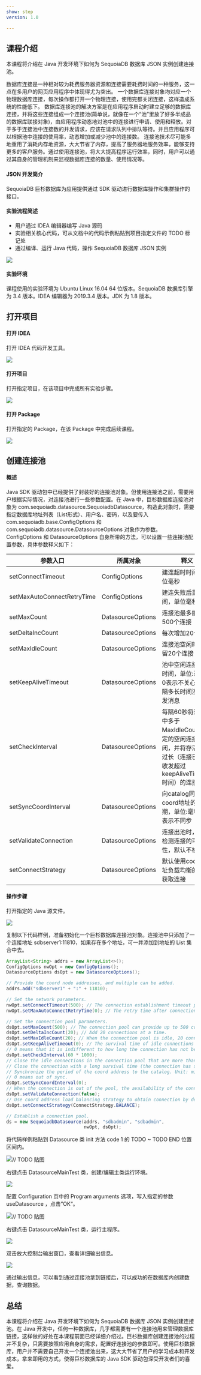 ```yaml
---
show: step
version: 1.0

---
```


## 课程介绍

本课程将介绍在 Java 开发环境下如何为 SequoiaDB 数据库 JSON 实例创建连接池。

数据库连接是一种相对较为耗费服务器资源和连接需要耗费时间的一种服务，这一点在多用户的网页应用程序中体现得尤为突出。 一个数据库连接对象均对应一个物理数据库连接，每次操作都打开一个物理连接，使用完都关闭连接，这样造成系统的性能低下。 数据库连接池的解决方案是在应用程序启动时建立足够的数据库连接，并将这些连接组成一个连接池(简单说，就像在一个“池”里放了好多半成品的数据库联接对象)，由应用程序动态地对池中的连接进行申请、使用和释放。对于多于连接池中连接数的并发请求，应该在请求队列中排队等待。并且应用程序可以根据池中连接的使用率，动态增加或减少池中的连接数。 连接池技术尽可能多地重用了消耗内存地资源，大大节省了内存，提高了服务器地服务效率，能够支持更多的客户服务。通过使用连接池，将大大提高程序运行效率，同时，用户可以通过其自身的管理机制来监视数据库连接的数量、使用情况等。

#### JSON 开发简介

SequoiaDB 巨杉数据库为应用提供通过 SDK 驱动进行数据库操作和集群操作的接口。

#### 实验流程简述

- 用户通过 IDEA 编辑器编写 Java 源码
- 实验相关核心代码，可从文档中的代码示例粘贴到项目指定文件的 TODO 标记处
- 通过编译、运行 Java 代码，操作 SequoiaDB 数据库 JSON 实例

![](https://doc.shiyanlou.com/courses/1736/1207281/7b1731fc121e3b460dcd9841eb0218a6-0)

#### 实验环境

课程使用的实验环境为 Ubuntu Linux 16.04 64 位版本。SequoiaDB 数据库引擎为 3.4 版本。IDEA 编辑器为 2019.3.4 版本。JDK 为 1.8 版本。

## 打开项目

#### 打开 IDEA

打开 IDEA 代码开发工具。

![](https://doc.shiyanlou.com/courses/1736/1207281/06650396616c742995bb63fcf933fac5-0)

#### 打开项目

打开指定项目，在该项目中完成所有实验步骤。

![](https://doc.shiyanlou.com/courses/1736/1207281/9f17386c8098e8f4e46634f208fcd36b-0)

#### 打开 Package

打开指定的 Package，在该 Package 中完成后续课程。

![](https://doc.shiyanlou.com/courses/1736/1207281/d960ca84f22a06f3ceaf4bb4f354a92e-0)

## 创建连接池

#### 概述

Java SDK 驱动包中已经提供了封装好的连接池对象。但使用连接池之前，需要用户根据实际情况，对连接池进行一些参数配置。在 Java 中，巨杉数据库连接池对象为 com.sequoiadb.datasource.SequoiadbDatasource，构造此对象时，需要指定数据库地址列表（List形式）、用户名、密码，以及要传入 com.sequoiadb.base.ConfigOptions 和 com.sequoiadb.datasource.DatasourceOptions 对象作为参数。ConfigOptions 和 DatasourceOptions  自身所带的方法，可以设置一些连接池配置参数，具体参数释义如下：

| 参数入口                   | 所属对象          | 释义                                                         |
| -------------------------- | ----------------- | ------------------------------------------------------------ |
| setConnectTimeout          | ConfigOptions     | 建连超时时间，单位毫秒                                       |
| setMaxAutoConnectRetryTime | ConfigOptions     | 建连失败后重试时间，单位毫秒                                 |
| setMaxCount                | DatasourceOptions | 连接池最多能提供500个连接                                    |
| setDeltaIncCount           | DatasourceOptions | 每次增加20个连接                                             |
| setMaxIdleCount            | DatasourceOptions | 连接池空闲时，保留20个连接                                   |
| setKeepAliveTimeout        | DatasourceOptions | 池中空闲连接存活时间，单位:毫秒，0表示不关心连接隔多长时间没有收发消息 |
| setCheckInterval           | DatasourceOptions | 每隔60秒将连接池中多于 MaxIdleCount限定的空闲连接关闭，并将存活时间过长（连接已停止收发超过keepAliveTimeout时间）的连接关闭 |
| setSyncCoordInterval       | DatasourceOptions | 向catalog同步coord地址的周期，单位:毫秒，0表示不同步         |
| setValidateConnection      | DatasourceOptions | 连接出池时，是否检测连接的可用性，默认不检测                 |
| setConnectStrategy         | DatasourceOptions | 默认使用coord地址负载均衡的策略获取连接                      |



#### 操作步骤

打开指定的 Java 源文件。

![](https://doc.shiyanlou.com/courses/1736/1207281/45a2db4bae85e8977debf4fa5c6c3737-0)

复制以下代码样例，准备初始化一个巨杉数据库连接池对象。连接池中只添加了一个连接地址 sdbserver1:11810，如果存在多个地址，可一并添加到地址的 List 集合中去。

```java
ArrayList<String> addrs = new ArrayList<>();
ConfigOptions nwOpt = new ConfigOptions();
DatasourceOptions dsOpt = new DatasourceOptions();

// Provide the coord node addresses, and multiple can be added.
addrs.add("sdbserver1" + ":" + 11810);

// Set the network parameters.
nwOpt.setConnectTimeout(500); // The connection establishment timeout period is 500ms
nwOpt.setMaxAutoConnectRetryTime(0); // The retry time after connection establishment fails is 0ms

// Set the connection pool parameters.
dsOpt.setMaxCount(500); // The connection pool can provide up to 500 connections.
dsOpt.setDeltaIncCount(20); // Add 20 connections at a time.
dsOpt.setMaxIdleCount(20); // When the connection pool is idle, 20 connections are reserved.
dsOpt.setKeepAliveTimeout(0); // The survival time of idle connections in the pool. Unit: ms.
// 0 means that it is indifferent to how long the connection has not been sent or received.
dsOpt.setCheckInterval(60 * 1000); 
// Close the idle connections in the connection pool that are more than MaxIdleCount limit every 60 seconds.
// Close the connection with a long survival time (the connection has stopped sending and receiving beyond the keepAliveTimeout time). 
// Synchronize the period of the coord address to the catalog. Unit: milliseconds.
// 0 means out of sync.
dsOpt.setSyncCoordInterval(0);
// When the connection is out of the pool, the availability of the connection is checked. The default is non-detection.
dsOpt.setValidateConnection(false);
// Use coord address load balancing strategy to obtain connection by default.
dsOpt.setConnectStrategy(ConnectStrategy.BALANCE);

// Establish a connection pool.
ds = new SequoiadbDatasource(addrs, "sdbadmin", "sdbadmin",
                             nwOpt, dsOpt);
```

将代码样例粘贴到 Datasource 类 init 方法 code 1 的 TODO ~ TODO END 位置区间内。

![// TODO 贴图](https://doc.shiyanlou.com/courses/1736/1207281/e3afd4f19de2e53e1a8eb2fd874cf527-0)

右键点击 DatasourceMainTest 类，创建/编辑主类运行环境。

![](https://doc.shiyanlou.com/courses/1736/1207281/fb4ed0c0cca751b72ab62f896cd012d8-0)

配置 Configuration 页中的 Program arguments 选项，写入指定的参数 useDatasource ，点击”OK“。

![// TODO 贴图](https://doc.shiyanlou.com/courses/1736/1207281/805bf0f63297f518fc93408efe62fd2d-0) 

右键点击 DatasourceMainTest 类，运行主程序。

![](https://doc.shiyanlou.com/courses/1736/1207281/cd64be8425c7d5f6e4b50ddb5574986a-0)

双击放大控制台输出窗口，查看详细输出信息。

![](https://doc.shiyanlou.com/courses/1736/1207281/7d0a0f2fb56a94caa5fb60f5282d4856-0)

通过输出信息，可以看到通过连接池拿到链接后，可以成功的在数据库内创建数据，查询数据。

## 总结

本课程将介绍在 Java 开发环境下如何为 SequoiaDB 数据库 JSON 实例创建连接池。在 Java 开发中，任何一种数据库，几乎都需要有一个连接池用来管理数据库链接，这样做的好处在本课程前面已经详细介绍过。巨杉数据库创建连接池的过程并不复杂，只需要按照应用自身的需求，配置好连接池的参数即可。使用巨杉数据库，用户并不需要自己开发一个连接池出来，这大大节省了用户的学习成本和开发成本，拿来即用的方式，使得巨杉数据库的 Java SDK 驱动包深受开发者们的喜爱。


